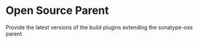 # Open Source Parent

Provide the latest versions of the build plugins extending the sonatype-oss parent 
